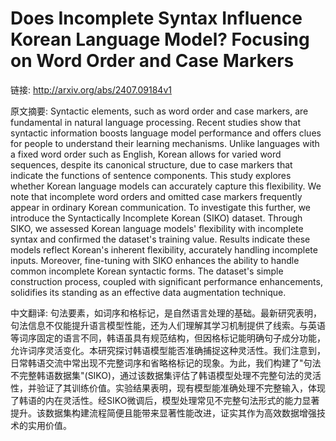 # Does Incomplete Syntax Influence Korean Language Model? Focusing on Word Order and Case Markers

链接: http://arxiv.org/abs/2407.09184v1

原文摘要:
Syntactic elements, such as word order and case markers, are fundamental in
natural language processing. Recent studies show that syntactic information
boosts language model performance and offers clues for people to understand
their learning mechanisms. Unlike languages with a fixed word order such as
English, Korean allows for varied word sequences, despite its canonical
structure, due to case markers that indicate the functions of sentence
components. This study explores whether Korean language models can accurately
capture this flexibility. We note that incomplete word orders and omitted case
markers frequently appear in ordinary Korean communication. To investigate this
further, we introduce the Syntactically Incomplete Korean (SIKO) dataset.
Through SIKO, we assessed Korean language models' flexibility with incomplete
syntax and confirmed the dataset's training value. Results indicate these
models reflect Korean's inherent flexibility, accurately handling incomplete
inputs. Moreover, fine-tuning with SIKO enhances the ability to handle common
incomplete Korean syntactic forms. The dataset's simple construction process,
coupled with significant performance enhancements, solidifies its standing as
an effective data augmentation technique.

中文翻译:
句法要素，如词序和格标记，是自然语言处理的基础。最新研究表明，句法信息不仅能提升语言模型性能，还为人们理解其学习机制提供了线索。与英语等词序固定的语言不同，韩语虽具有规范结构，但因格标记能明确句子成分功能，允许词序灵活变化。本研究探讨韩语模型能否准确捕捉这种灵活性。我们注意到，日常韩语交流中常出现不完整词序和省略格标记的现象。为此，我们构建了"句法不完整韩语数据集"(SIKO)，通过该数据集评估了韩语模型处理不完整句法的灵活性，并验证了其训练价值。实验结果表明，现有模型能准确处理不完整输入，体现了韩语的内在灵活性。经SIKO微调后，模型处理常见不完整句法形式的能力显著提升。该数据集构建流程简便且能带来显著性能改进，证实其作为高效数据增强技术的实用价值。
